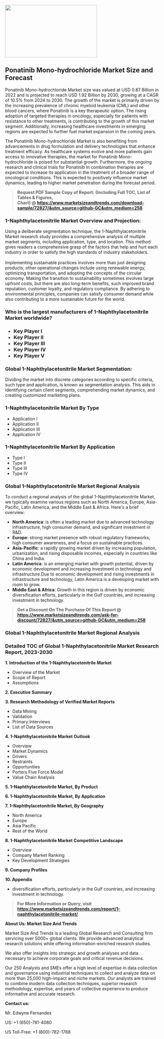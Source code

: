 <p><img class="alignnone size-medium wp-image-20088" src="https://ffe5etoiles.com/wp-content/uploads/2024/12/MST1-300x171.png" alt="" width="300" height="171" /></p><h2>Ponatinib Mono-hydrochloride Market Size and Forecast</h2><p>Ponatinib Mono-hydrochloride Market size was valued at USD 0.87 Billion in 2022 and is projected to reach USD 1.92 Billion by 2030, growing at a CAGR of 10.5% from 2024 to 2030. The growth of the market is primarily driven by the increasing prevalence of chronic myeloid leukemia (CML) and other blood cancers, where Ponatinib is a key therapeutic option. The rising adoption of targeted therapies in oncology, especially for patients with resistance to other treatments, is contributing to the growth of this market segment. Additionally, increasing healthcare investments in emerging regions are expected to further fuel market expansion in the coming years.</p><p>The Ponatinib Mono-hydrochloride Market is also benefiting from advancements in drug formulation and delivery technologies that enhance treatment efficacy. As healthcare systems evolve and more patients gain access to innovative therapies, the market for Ponatinib Mono-hydrochloride is poised for substantial growth. Furthermore, the ongoing research and clinical trials for Ponatinib in combination therapies are expected to increase its application in the treatment of a broader range of oncological conditions. This is expected to positively influence market dynamics, leading to higher market penetration during the forecast period.</p></p><blockquote id="" class=""><strong>Request PDF Sample Copy of Report: (Including Full TOC, List of Tables &amp; Figures, Chart)&nbsp;@&nbsp;<strong><a href="https://www.marketsizeandtrends.com/download-sample/72827/&utm_source=github-GC&utm_medium=258" target="_blank">https://www.marketsizeandtrends.com/download-sample/72827/&utm_source=github-GC&utm_medium=258</a></strong></strong></blockquote><h3 id="" class="">1-Naphthylacetonitrile Market&nbsp;Overview and Projection:</h3><p id="" class="">Using a deliberate segmentation technique, the 1-Naphthylacetonitrile Market research study provides a comprehensive analysis of multiple market segments, including application, type, and location. This method gives readers a comprehensive grasp of the factors that help and hurt each industry in order to satisfy the high standards of industry stakeholders. <br /> <br />Implementing sustainable practices involves more than just designing products; other operational changes include using renewable energy, optimizing transportation, and adopting the concepts of the circular economy. Making the transition to sustainability sometimes involves large upfront costs, but there are also long-term benefits, such improved brand reputation, customer loyalty, and regulatory compliance. By adhering to environmental principles, companies can satisfy consumer demand while also contributing to a more sustainable future for the world.</p><h3 id="" class="">Who is the largest manufacturers of&nbsp;1-Naphthylacetonitrile Market worldwide?</h3><h3 class=""><p><ul><li>Key Player I </li><li> Key Player II </li><li> Key Player III </li><li> Key Player IV </li><li> Key Player V</li></ul></p></h3><h3 id="" class="">Global&nbsp;1-Naphthylacetonitrile Market Segmentation:</h3><p id="" class="">Dividing the market into discrete categories according to specific criteria, such type and application, is known as segmentation analysis. This aids in identifying certain client segments, comprehending market dynamics, and creating customized marketing plans.</p><h3 id="" class="">1-Naphthylacetonitrile Market&nbsp;By Type</h3><p><p><ul><li>Application I</li><li> Application II</li><li> Application III</li><li> Application IV</p></li></ul></p></p><h3 id="" class="">1-Naphthylacetonitrile Market&nbsp;By Application</h3><p class=""><p><ul><li>Type I</li><li> Type II</li><li> Type III</li><li> Type IV</li></ul></p></p><h3 id="" class="">Global 1-Naphthylacetonitrile Market Regional Analysis</h3><p id="" class="">To conduct a regional analysis of the global 1-Naphthylacetonitrile Market, we typically examine various regions such as North America, Europe, Asia-Pacific, Latin America, and the Middle East &amp; Africa. Here's a brief overview:</p><ul><li><strong>North America</strong>: is often a leading market due to advanced technology infrastructure, high consumer demand, and significant investment in R&amp;D.</li><li><strong>Europe</strong>: strong market presence with robust regulatory frameworks, high consumer awareness, and a focus on sustainable practices.</li><li><strong>Asia-Pacific</strong>: a rapidly growing market driven by increasing population, urbanization, and rising disposable incomes, especially in countries like China and India.</li><li><strong>Latin America</strong>: is an emerging market with growth potential, driven by economic development and increasing investment in technology and infrastructure.Due to economic development and rising investments in infrastructure and technology, Latin America is a developing market with room to grow.</li><li><strong>Middle East &amp; Africa</strong>: Growth in this region is driven by economic diversification efforts, particularly in the Gulf countries, and increasing investment in technology.</li></ul><blockquote id="" class=""><strong>Get a Discount On The Purchase Of This Report @ <strong><a href="https://www.marketsizeandtrends.com/ask-for-discount/72827/&utm_source=github-GC&utm_medium=258" target="_blank">https://www.marketsizeandtrends.com/ask-for-discount/72827/&utm_source=github-GC&utm_medium=258</a></strong></strong></blockquote><h3 id="" class="">Global 1-Naphthylacetonitrile Market Regional Analysis</h3><h3 id="" class="">Detailed TOC of Global 1-Naphthylacetonitrile Market Research Report, 2023-2030</h3><p id="" class=""><strong>1. Introduction of the 1-Naphthylacetonitrile Market</strong></p><ul><li>Overview of the Market</li><li>Scope of Report</li><li>Assumptions</li></ul><p id="" class=""><strong>2. Executive Summary</strong></p><p id="" class=""><strong>3. Research Methodology of Verified Market Reports</strong></p><ul><li>Data Mining</li><li>Validation</li><li>Primary Interviews</li><li>List of Data Sources</li></ul><p id="" class=""><strong>4. 1-Naphthylacetonitrile Market Outlook</strong></p><ul><li>Overview</li><li>Market Dynamics</li><li>Drivers</li><li>Restraints</li><li>Opportunities</li><li>Porters Five Force Model</li><li>Value Chain Analysis</li></ul><p id="" class=""><strong>5. 1-Naphthylacetonitrile Market, By Product</strong></p><p id="" class=""><strong>6. 1-Naphthylacetonitrile Market, By Application</strong></p><p id="" class=""><strong>7. 1-Naphthylacetonitrile Market, By Geography</strong></p><ul><li>North America</li><li>Europe</li><li>Asia Pacific</li><li>Rest of the World</li></ul><p id="" class=""><strong>8. 1-Naphthylacetonitrile Market Competitive Landscape</strong></p><ul><li>Overview</li><li>Company Market Ranking</li><li>Key Development Strategies</li></ul><p id="" class=""><strong>9. Company Profiles</strong></p><p id="" class=""><strong>10. Appendix</strong></p><ul><li>diversification efforts, particularly in the Gulf countries, and increasing investment in technology.</li></ul><blockquote id="" class=""><strong>For More Information or Query, visit <strong><strong><a href="https://www.marketsizeandtrends.com/report/1-naphthylacetonitrile-market/" target="_blank">https://www.marketsizeandtrends.com/report/1-naphthylacetonitrile-market/</a></strong></strong></strong></blockquote><p id="" class=""><strong>About Us: Market Size And Trends</strong></p><p id="" class="">Market Size And Trends is a leading Global Research and Consulting firm servicing over 5000+ global clients. We provide advanced analytical research solutions while offering information-enriched research studies.</p><p id="" class="">We also offer insights into strategic and growth analyses and data necessary to achieve corporate goals and critical revenue decisions.</p><p id="" class="">Our 250 Analysts and SMEs offer a high level of expertise in data collection and governance using industrial techniques to collect and analyze data on more than 25,000 high-impact and niche markets. Our analysts are trained to combine modern data collection techniques, superior research methodology, expertise, and years of collective experience to produce informative and accurate research.</p><p id="" class=""><strong>Contact us:</strong></p><p id="" class="">Mr. Edwyne Fernandes</p><p id="" class="">US: +1 (650)-781-4080</p><p id="" class="">US Toll-Free: +1 (800)-782-1768</p>
